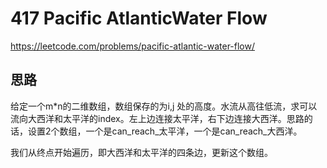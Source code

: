 # 417 Pacific AtlanticWater Flow

https://leetcode.com/problems/pacific-atlantic-water-flow/



## 思路

给定一个m*n的二维数组，数组保存的为i,j 处的高度。水流从高往低流，求可以流向大西洋和太平洋的index。左上边连接太平洋，右下边连接大西洋。思路的话，设置2个数组，一个是can_reach_太平洋，一个是can_reach_大西洋。

我们从终点开始遍历，即大西洋和太平洋的四条边，更新这个数组。



